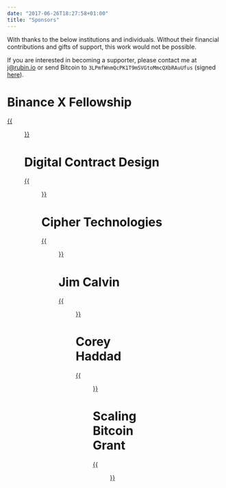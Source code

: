 ```yaml
---
date: "2017-06-26T18:27:58+01:00"
title: "Sponsors"
---
```

With thanks to the below institutions and individuals. Without their financial contributions and gifts of support, this work would not be possible.


If you are interested in becoming a supporter, please contact me at [j@rubin.io](mailto:j@rubin.io?subject=Supporting%20OP_CHECKTEMPLATEVERIFY) or send Bitcoin to <code>3LPmfWnmQcPK1T9mSVGtoMmcQXbRAuUfus</code> (signed [here](/sponsors_addr/)).

# Binance X Fellowship
[{{<figure src="/images/sponsors/binance.jpeg" class="supporter-image">}}](https://binancex.dev/fellowship_details.html?project=033_fellowship_op_securethebag")
# Digital Contract Design
[{{<figure src="/images/sponsors/dcd.png" class="supporter-image">}}](https://contract.design/)
# Cipher Technologies
[{{<figure src="/images/sponsors/cipher.svg" class="supporter-image">}}](https://cipher.tech)
# Jim Calvin
[{{<figure src="/images/sponsors/jim_calvin.jpg" class="supporter-image">}}](https://twitter.com/Jim_Calvin)
# Corey Haddad
[{{<figure src="/images/sponsors/corey.jpeg" class="supporter-image">}}](https://twitter.com/cubicearth)
# Scaling Bitcoin Grant
[{{<figure src="/images/sponsors/scaling.svg" class="supporter-image">}}](https://scalingbitcoin.org/)
